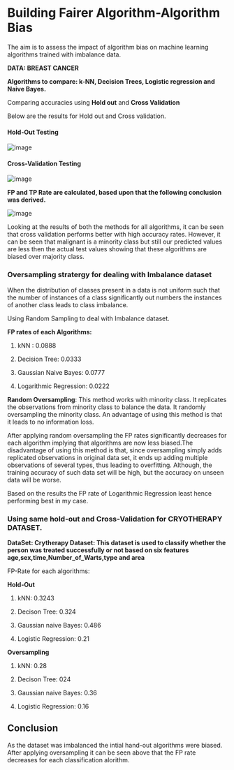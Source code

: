# Building Fairer Algorithm-Algorithm Bias

The aim is to assess the impact of algorithm bias on machine learning algorithms trained with imbalance data.

**DATA: BREAST CANCER**

**Algorithms to compare: k-NN, Decision Trees, Logistic regression and Naive Bayes.**

Comparing accuracies using __Hold out__ and __Cross Validation__

Below are the results for Hold out and Cross validation.

#### Hold-Out Testing

![image](https://user-images.githubusercontent.com/26432753/72551549-fa0db280-388c-11ea-9ac3-4253e96f5134.png)


#### Cross-Validation Testing

![image](https://user-images.githubusercontent.com/26432753/72551687-43f69880-388d-11ea-84c8-a72cc70e0c36.png)

**FP and TP Rate are calculated, based upon that the following conclusion was derived.**

![image](https://user-images.githubusercontent.com/26432753/72551848-9c2d9a80-388d-11ea-948e-352b0512a771.png)

Looking at the results of both the methods for all algorithms, it can be seen that cross validation performs better with high accuracy rates. However, it can be seen that malignant is a minority class but still our predicted values are less then the actual test values showing that these algorithms are biased over majority class.

### Oversampling stratergy for dealing with Imbalance dataset

When the distribution of classes present in a data is not uniform such that the number of instances of a class significantly out numbers the instances of another class leads to class imbalance.

Using Random Sampling to deal with Imbalance dataset.

**FP rates of each Algorithms:**
1. kNN : 0.0888

2. Decision Tree: 0.0333

3. Gaussian Naive Bayes: 0.0777

4. Logarithmic Regression: 0.0222

**Random Oversampling**: This method works with minority class. It replicates the observations from minority class to balance the data. It randomly oversampling the minority class. An advantage of using this method is that it leads to no information loss.

After applying random oversampling the FP rates significantly decreases for each algorithm implying that algorithms are now less biased.The disadvantage of using this method is that, since oversampling simply adds replicated observations in original data set, it ends up adding multiple observations of several types, thus leading to overfitting. Although, the training accuracy of such data set will be high, but the accuracy on unseen data will be worse.

Based on the results the FP rate of Logarithmic Regression least hence performing best in my case.

### Using same hold-out and Cross-Validation for CRYOTHERAPY DATASET.

**DataSet: Crytherapy Dataset: This dataset is used to classify whether the person was treated successfully or not based on six features age,sex,time,Number_of_Warts,type and area**

FP-Rate for each algorithms:

**Hold-Out**

1. kNN: 0.3243

2. Decison Tree: 0.324

3. Gaussian naive Bayes: 0.486 

4. Logistic Regression: 0.21

**Oversampling**

1. kNN: 0.28

2. Decison Tree: 024

3. Gaussian naive Bayes: 0.36

4. Logistic Regression: 0.16

## Conclusion
As the dataset was imbalanced the intial hand-out algorithms were biased. After applying oversampling it can be seen above that the FP rate decreases for each classification alorithm.
